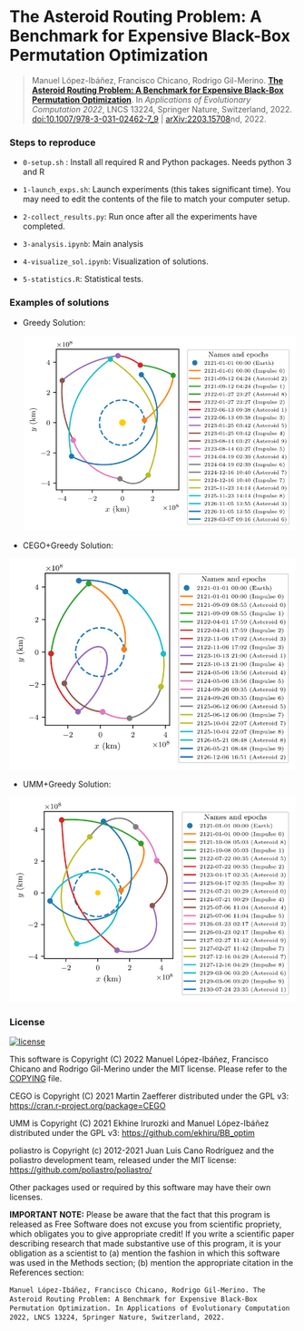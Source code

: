 The Asteroid Routing Problem: A Benchmark for Expensive Black-Box Permutation Optimization
============================

> Manuel López-Ibáñez, Francisco Chicano, Rodrigo Gil-Merino. **[The Asteroid Routing Problem: A Benchmark for Expensive Black-Box Permutation Optimization](https://arxiv.org/abs/2203.15708)**. In _Applications of Evolutionary Computation 2022_, LNCS 13224, Springer Nature, Switzerland, 2022. [doi:10.1007/978-3-031-02462-7_9](https://doi.org/10.1007/978-3-031-02462-7_9)  | [arXiv:2203.15708](https://arxiv.org/abs/2203.15708)nd, 2022.

### Steps to reproduce ###

 * `0-setup.sh` : Install all required R and Python packages. Needs python 3 and R

 * `1-launch_exps.sh`: Launch experiments (this takes significant time). You may need to edit the contents of the file to match your computer setup.

 * `2-collect_results.py`: Run once after all the experiments have completed.

 * `3-analysis.ipynb`: Main analysis

 * `4-visualize_sol.ipynb`: Visualization of solutions.

 * `5-statistics.R`: Statistical tests.

### Examples of solutions ###

* Greedy Solution:
  
  ![Greedy Solution](/img/sol_greedy_10_73.svg)

 * CEGO+Greedy Solution:
 
  ![CEGO+Greedy Solution](/img/sol_cego-greedy-er1_10_73.svg)

 * UMM+Greedy Solution:

  ![UMM+Greedy Solution](/img/sol_umm-greedy-er0_10_73.svg)

### License ###


[![license](https://img.shields.io/badge/license-MIT-blue.svg?style=flat-square)](https://github.com/MLopez-Ibanez/AsteroidRoutingProblem/raw/main/COPYING)

This software is Copyright (C) 2022 Manuel López-Ibáñez, Francisco Chicano and
Rodrigo Gil-Merino under the MIT license. Please refer to the
[COPYING](https://github.com/MLopez-Ibanez/AsteroidRoutingProblem/raw/main/COPYING)
file.

CEGO is Copyright (C) 2021 Martin Zaefferer distributed under the GPL v3:
https://cran.r-project.org/package=CEGO

UMM is Copyright (C) 2021 Ekhine Irurozki and Manuel López-Ibáñez distributed
under the GPL v3: https://github.com/ekhiru/BB_optim

poliastro is Copyright (c) 2012-2021 Juan Luis Cano Rodríguez and the poliastro development team, released under the MIT license: https://github.com/poliastro/poliastro/

Other packages used or required by this software may have their own licenses.

**IMPORTANT NOTE:** Please be aware that the fact that this program is released as
Free Software does not excuse you from scientific propriety, which obligates
you to give appropriate credit! If you write a scientific paper describing
research that made substantive use of this program, it is your obligation as a
scientist to (a) mention the fashion in which this software was used in the
Methods section; (b) mention the appropriate citation in the References section:

    Manuel López-Ibáñez, Francisco Chicano, Rodrigo Gil-Merino. The Asteroid Routing Problem: A Benchmark for Expensive Black-Box Permutation Optimization. In Applications of Evolutionary Computation 2022, LNCS 13224, Springer Nature, Switzerland, 2022.

